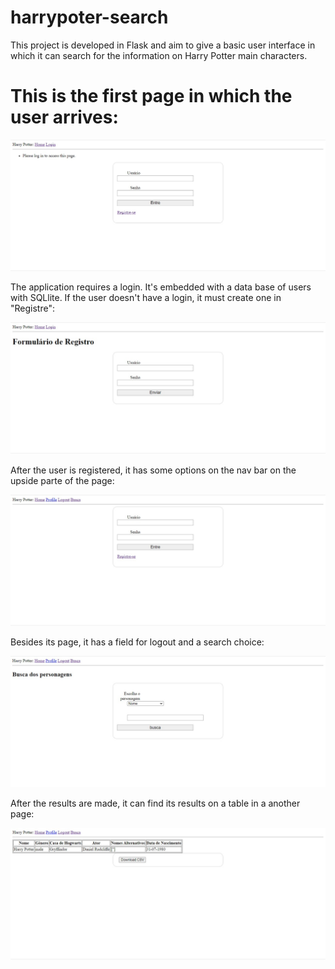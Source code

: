 # harrypoter-search
This project is developed in Flask and aim to give a basic user interface in which it can search for the information on Harry Potter main characters. 

# This is the first page in which the user arrives:

![first_page](https://github.com/dansal0807/harrypoter-search/blob/main/imagens/first_page.jpeg)

The application requires a login. It's embedded with a data base of users with SQLlite. If the user doesn't have a login, it must create one in "Registre":

![register_page](https://github.com/dansal0807/harrypoter-search/blob/main/imagens/register_page.jpeg)

After the user is registered, it has some options on the nav bar on the upside parte of the page:

![logon_page](https://github.com/dansal0807/harrypoter-search/blob/main/imagens/logon_page.jpeg)

Besides its page, it has a field for logout and a search choice:

![search_page](https://github.com/dansal0807/harrypoter-search/blob/main/imagens/search_page.jpeg)

After the results are made, it can find its results on a table in a another page:

![results_page](https://github.com/dansal0807/harrypoter-search/blob/main/imagens/results_page.jpeg)
